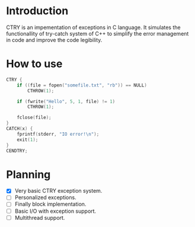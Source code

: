 Introduction
============

CTRY is an impementation of exceptions in C language. It simulates the
functionallity of try-catch system of C++ to simplify the error management in
code and improve the code legibility.

How to use
==========

```c
CTRY {
	if ((file = fopen("somefile.txt", "rb")) == NULL)
		CTHROW(1);

	if (fwrite("Hello", 5, 1, file) != 1)
		CTHROW(1);

	fclose(file);
}
CATCH(x) {
	fprintf(stderr, "IO error!\n");
	exit(1);
}
CENDTRY;
```

Planning
========

- [X] Very basic CTRY exception system.
- [ ] Personalized exceptions.
- [ ] Finally block implementation.
- [ ] Basic I/O with exception support.
- [ ] Multithread support.
